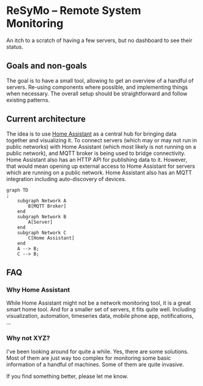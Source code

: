 # ReSyMo – Remote System Monitoring

An itch to a scratch of having a few servers, but no dashboard to see their status.

## Goals and non-goals

The goal is to have a small tool, allowing to get an overview of a handful of servers. Re-using components where
possible, and implementing things when necessary. The overall setup should be straightforward and follow existing
patterns.

## Current architecture

The idea is to use [Home Assistant](https://www.home-assistant.io/) as a central hub for bringing data together and
visualizing it. To connect servers (which may or may not run in public networks) with Home Assistant (which most likely
is not running on a public network), and MQTT broker is being used to bridge connectivity. Home Assistant also has an
HTTP API for publishing data to it. However, that would mean opening up external access to Home Assistant for servers
which are running on a public network. Home Assistant also has an MQTT integration including auto-discovery of devices.

```mermaid
graph TD
;
    subgraph Network A
        B[MQTT Broker]
    end
    subgraph Network B
        A[Server]
    end
    subgraph Network C
        C[Home Assistant]
    end
    A --> B;
    C --> B;
```

## FAQ

### Why Home Assistant

While Home Assistant might not be a network monitoring tool, it is a great smart home tool. And for a smaller set of
servers, it fits quite well. Including visualization, automation, timeseries data, mobile phone app, notifications, …

### Why not XYZ?

I've been looking around for quite a while. Yes, there are some solutions. Most of them are just way too complex for
monitoring some basic information of a handful of machines. Some of them are quite invasive.

If you find something better, please let me know.
